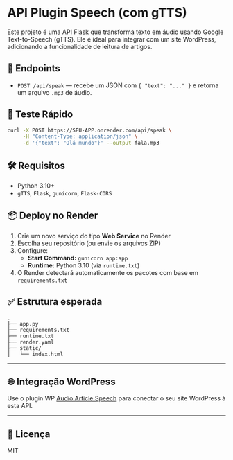 # API Plugin Speech (com gTTS)

Este projeto é uma API Flask que transforma texto em áudio usando Google Text-to-Speech (gTTS). Ele é ideal para integrar com um site WordPress, adicionando a funcionalidade de leitura de artigos.

## 🚀 Endpoints

- `POST /api/speak` — recebe um JSON com `{ "text": "..." }` e retorna um arquivo `.mp3` de áudio.

## 🧪 Teste Rápido

```bash
curl -X POST https://SEU-APP.onrender.com/api/speak \
     -H "Content-Type: application/json" \
     -d '{"text": "Olá mundo"}' --output fala.mp3
```

## 🛠️ Requisitos

- Python 3.10+
- `gTTS`, `Flask`, `gunicorn`, `Flask-CORS`

## 📦 Deploy no Render

1. Crie um novo serviço do tipo **Web Service** no Render
2. Escolha seu repositório (ou envie os arquivos ZIP)
3. Configure:
   - **Start Command:** `gunicorn app:app`
   - **Runtime:** Python 3.10 (via `runtime.txt`)
4. O Render detectará automaticamente os pacotes com base em `requirements.txt`

## ✅ Estrutura esperada

```
.
├── app.py
├── requirements.txt
├── runtime.txt
├── render.yaml
├── static/
│   └── index.html
```

---

## 🌐 Integração WordPress

Use o plugin WP [Audio Article Speech](../wp-audio-article-speech.zip) para conectar o seu site WordPress à esta API.

---

## 📄 Licença

MIT